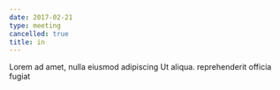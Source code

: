 ```yaml
---
date: 2017-02-21
type: meeting
cancelled: true
title: in
---
```

Lorem ad amet, nulla eiusmod adipiscing Ut aliqua. reprehenderit officia fugiat